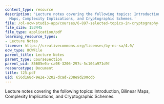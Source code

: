 ```yaml
---
content_type: resource
description: 'Lecture notes covering the following topics: Introduction, Bilinear
  Maps, Complexity Implications, and Cryptographic Schemes.'
file: /ol-ocw-studio-app/courses/6-897-selected-topics-in-cryptography-spring-2004/656d168d9e2e3202dcad238e9d200cdb_l25.pdf
file_size: 153445
file_type: application/pdf
learning_resource_types:
- Lecture Notes
license: https://creativecommons.org/licenses/by-nc-sa/4.0/
ocw_type: OCWFile
parent_title: Lecture Notes
parent_type: CourseSection
parent_uid: 85685e0a-ca08-3206-297c-5c104a971d9f
resourcetype: Document
title: l25.pdf
uid: 656d168d-9e2e-3202-dcad-238e9d200cdb
---
```

Lecture notes covering the following topics: Introduction, Bilinear Maps, Complexity Implications, and Cryptographic Schemes.